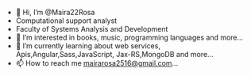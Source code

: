 - 👋 Hi, I’m @Maira22Rosa
- Computational support analyst
- Faculty of Systems Analysis and Development
- 👀 I’m interested in books, music, programming languages and more...
- 🌱 I’m currently learning about web services, Apis,Angular,Sass,JavaScript, Jax-RS,MongoDB and more...
- 📫 How to reach me mairarosa2516@gmail.com...

<!---
Maira22Rosa/Maira22Rosa is a ✨ special ✨ repository because its `README.md` (this file) appears on your GitHub profile.
You can click the Preview link to take a look at your changes.
--->
